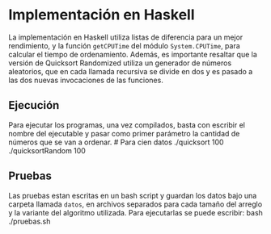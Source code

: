 # Implementación en Haskell
La implementación en Haskell utiliza listas de diferencia para un mejor rendimiento, y la función `getCPUTime` del módulo `System.CPUTime`, para calcular el tiempo de ordenamiento. Además, es importante resaltar que la versión de Quicksort Randomized utiliza un generador de números aleatorios, que en cada llamada recursiva se divide en dos y es pasado a las dos nuevas invocaciones de las funciones.

## Ejecución
Para ejecutar los programas, una vez compilados, basta con escribir el nombre del ejecutable y pasar como primer parámetro la cantidad de números que se van a ordenar.
    # Para cien datos
    ./quicksort 100
    ./quicksortRandom 100

## Pruebas
Las pruebas estan escritas en un bash script y guardan los datos bajo una carpeta llamada `datos`, en archivos separados para cada tamaño del arreglo y la variante del algoritmo utilizada. Para ejecutarlas se puede escribir:
    bash ./pruebas.sh
